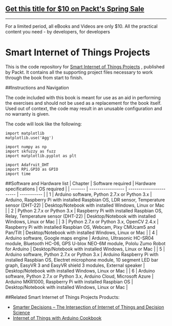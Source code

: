## [Get this title for $10 on Packt's Spring Sale](https://www.packt.com/B05664?utm_source=github&utm_medium=packt-github-repo&utm_campaign=spring_10_dollar_2022)
-----
For a limited period, all eBooks and Videos are only $10. All the practical content you need \- by developers, for developers

# Smart Internet of Things Projects

This is the code repository for [Smart Internet of Things Projects](https://www.packtpub.com/hardware-and-creative/smart-internet-things-projects?utm_source=github&utm_campaign=9781786466518&utm_medium=repository) , published by Packt. It contains all the supporting project files necessary to work through the book from start to finish.

##Instructions and Navigation

The code included with this book is meant for use as an aid in performing the exercises and should not be used as a replacement for the book itself.
Used out of context, the code may result in an unusable configuration and no warranty is given.

The code will look like the following:
```
import matplotlib
matplotlib.use('Agg')

import numpy as np
import skfuzzy as fuzz
import matplotlib.pyplot as plt

import Adafruit_DHT
import RPi.GPIO as GPIO
import time

```

##Software and Hardware list
| Chapter | Software required | Hardware specifications | OS required |
| ------- | ----------------- | ----------------------- | ----------- |
| 1 | Arduino software, Python 2.7.x or Python 3.x | Arduino, Raspberry Pi with installed Raspbian OS, LDR sensor, Temperature sensor (DHT-22) | Desktop/Notebook with installed Windows, Linux or Mac |
| 2 | Python 2.7.x or Python 3.x | Raspberry Pi with installed Raspbian OS, Relay, Temperature sensor (DHT-22)  |  Desktop/Notebook with installed Windows, Linux or Mac |
| 3 | Python 2.7.x or Python 3.x, OpenCV 2.4.x | Raspberry Pi with installed Raspbian OS, Webcam, Pixy CMUcam5 and Pan/Tilt | Desktop/Notebook with installed Windows, Linux or Mac |
| 4 | Arduino software, Google maps engine | Arduino, Ultrasonic HC-SR04 module, Bluetooth HC-06, GPS U-blox NEO-6M module, Pololu Zumo Robot for Arduino | Desktop/Notebook with installed Windows, Linux or Mac |
| 5 | Arduino software, Python 2.7.x or Python 3.x | Arduino Raspberry Pi with installed Raspbian OS, Electret microphone module, 10 segment LED bar graph, EasyVR 3 and EasyVR shield 3 modules, External speaker | Desktop/Notebook with installed Windows, Linux or Mac |
| 6 | Arduino software, Python 2.7.x or Python 3.x, Arduino Cloud, Microsoft Azure | Arduino MKR1000, Raspberry Pi with installed Raspbian OS | Desktop/Notebook with installed Windows, Linux or Mac |



##Related Smart Internet of Things Projects Products:

* [Smarter Decisions – The Intersection of Internet of Things and Decision Science](https://www.packtpub.com/big-data-and-business-intelligence/smarter-decisions-intersection-internet-things-and-decision-scien?utm_source=github&utm_campaign=9781785884191&utm_medium=repository)
* [Internet of Things with Arduino Cookbook](https://www.packtpub.com/hardware-and-creative/internet-things-arduino-cookbook?utm_source=github&utm_campaign=9781785286582&utm_medium=repository)


